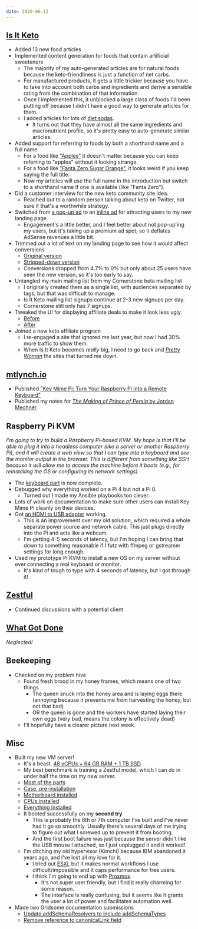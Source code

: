 ```yaml
---
date: 2020-06-12
---
```


## [Is It Keto](https://isitketo.org)

- Added 13 new food articles
- Implemented content generation for foods that contain artificial sweeteners
  - The majority of my auto-generated articles are for natural foods because the keto-friendliness is just a function of net carbs.
  - For manufactured products, it gets a little trickier because you have to take into account both carbs and ingredients and derive a sensible rating from the combination of that information.
  - Once I implemented this, it unblocked a large class of foods I'd been putting off because I didn't have a good way to generate articles for them.
  - I added articles for lots of [diet sodas](https://isitketo.org/category/beverages).
    - It turns out that they have almost all the same ingredients and macronutrient profile, so it's pretty easy to auto-generate similar articles.
- Added support for referring to foods by both a shorthand name and a full name.
  - For a food like ["Apples"](https://isitketo.org/apples) it doesn't matter because you can keep referring to "apples" without it looking strange.
  - For a food like ["Fanta Zero Sugar Orange"](https://isitketo.org/fanta-zero-orange), it looks weird if you keep saying the full title.
  - Now my articles will use the full name in the introduction but switch to a shorthand name if one is available (like "Fanta Zero").
- Did a customer interview for the new keto community site idea.
  - Reached out to a random person talking about keto on Twitter, not sure if that's a worthwhile strategy.
- Switched from [a pop-up ad](/2020-06-05/NS5wTNC.webp) to an [inline ad](bXfQ.webp) for attracting users to my new landing page
  - Engagement's a little better, and I feel better about not pop-up'ing my users, but it's taking up a premium ad spot, so it deflates AdSense revenues a little bit.
- Trimmed out a lot of text on my landing page to see how it would affect conversions
  - [Original version](SuJE.webp)
  - [Stripped-down version](zONJ.webp)
  - Conversions dropped from 4.7% to 0% but only about 25 users have seen the new version, so it's too early to say.
- Untangled my main mailing list from my Cornerstone beta mailing list
  - I originally created them as a single list, with audiences separated by tags, but that was difficult to manage.
  - Is It Keto mailing list signups continue at 2-3 new signups per day.
  - Cornerstone still only has 7 signups.
- Tweaked the UI for displaying affiliate deals to make it look less ugly
  - [Before](l1VQ.webp)
  - [After](Q3n2.webp)
- Joined a new keto affiliate program
  - I re-engaged a site that ignored me last year, but now I had 30% more traffic to show them.
  - When Is It Keto becomes _really_ big, I need to go back and [_Pretty Woman_](https://youtu.be/-nPl-qAkUO0) the sites that turned me down.

## [mtlynch.io](https://mtlynch.io)

- Published ["Key Mime Pi: Turn Your Raspberry Pi into a Remote Keyboard"](https://mtlynch.io/key-mime-pi/)
- Published my notes for [_The Making of Prince of Persia_ by Jordan Mechner](https://mtlynch.io/book-reports/making-of-prince-of-persia/)

## Raspberry Pi KVM

_I'm going to try to build a Raspberry Pi-based KVM. My hope is that I'll be able to plug it into a headless computer (like a server or another Raspberry Pi), and it will create a web view so that I can type into a keyboard and see the monitor output in the browser. This is different from something like SSH because it will allow me to access the machine before it boots (e.g., for reinstalling the OS or configuring its network settings)._

- The [keyboard part](https://github.com/mtlynch/key-mime-pi) is now complete.
- Debugged why everything worked on a Pi 4 but not a Pi 0.
  - Turned out I made my Ansible playbooks too clever.
- Lots of work on documentation to make sure other users can install Key Mime Pi cleanly on their devices.
- Got [an HDMI to USB adapter](https://twitter.com/Ascii211/status/1268631069051453448) working.
  - This is an improvement over my old solution, which required a whole separate power source and network cable. This just plugs directly into the Pi and acts like a webcam.
  - I'm getting 4-5 seconds of latency, but I'm hoping I can bring that down to something reasonable if I futz with ffmpeg or gstreamer settings for long enough.
- Used my prototype Pi KVM to install a new OS on my server without ever connecting a real keyboard or monitor.
  - It's kind of tough to type with 4 seconds of latency, but I got through it!

## [Zestful](https://zestfuldata.com)

- Continued discussions with a potential client

## [What Got Done](https://whatgotdone.com)

_Neglected!_

## Beekeeping

- Checked on my problem hive
  - Found fresh brood in my honey frames, which means one of two things
    - The queen snuck into the honey area and is laying eggs there (annoying because it prevents me from harvesting the honey, but not that bad)
    - OR the queen is gone and the workers have started laying their own eggs (very bad, means the colony is effectively dead)
  - I'll hopefully have a clearer picture next week.

## Misc

- Built my new VM server!
  - It's a beast. [48 vCPUs + 64 GB RAM + 1 TB SSD](TZHW.webp)
  - My best benchmark is training a Zestful model, which I can do in under half the time on my new server.
  - [Most of the parts](WSP2.webp)
  - [Case, pre-installation](HciW.webp)
  - [Motherboard installed](vqZT.webp)
  - [CPUs installed](a2N9.webp)
  - [Everything installed](5RxR.webp)
  - It booted successfully on my **second try**
    - This is probably the 6th or 7th computer I've built and I've never had it go so smoothly. Usually there's several days of me trying to figure out what I screwed up to prevent it from booting.
    - And the first boot failure was just because the server didn't like the USB mouse I attached, so I just unplugged it and it worked!
  - I'm ditching my old hypervisor (Kimchi) because IBM abandoned it years ago, and I've lost all my love for it.
    - I tried out [ESXi](https://www.vmware.com/products/esxi-and-esx.html), but it makes normal workflows I use difficult/impossible and it caps performance for free users.
    - I think I'm going to end up with [Proxmox](https://www.proxmox.com/en/).
      - It's not super user friendly, but I find it really charming for some reason.
      - The interface is really confusing, but it seems like it grants the user a lot of power and facilitates automation well.
- Made two Gridsome documentation submissions
  - [Update addSchemaResolvers to include addSchemaTypes](https://github.com/gridsome/gridsome.org/pull/435)
  - [Remove reference to canonicalLink field ](https://github.com/gridsome/gridsome.org/pull/443)

